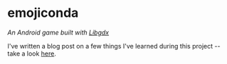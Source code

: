 # emojiconda
_An Android game built with [Libgdx](https://libgdx.badlogicgames.com/)_

I've written a blog post on a few things I've learned during this project -- take a look [here](https://nickmillward.com/android/2016/11/16/libgdx-takeaways-from-building-my-first-game).

